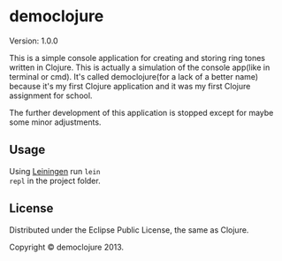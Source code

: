 # democlojure

Version: 1.0.0

This is a simple console application for creating and storing ring tones 
written in Clojure. This is actually a simulation of the console app(like in terminal or cmd). 
It's called democlojure(for a lack of a better name)
because it's my first Clojure application and it was my first Clojure assignment for school.

The further development of this application is stopped except for maybe
some minor adjustments.

## Usage

Using <a href="http://leiningen.org/">Leiningen</a> run <code>lein repl</code> in the project folder.

## License

Distributed under the Eclipse Public License, the same as Clojure.

Copyright &copy; democlojure 2013.
